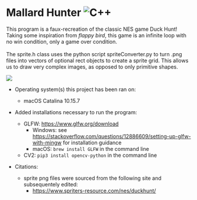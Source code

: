 # Mallard Hunter ![C++](https://img.shields.io/badge/-C++-blue?logo=cplusplus&style=flat&logoColor=white)

This program is a faux-recreation of the classic NES game Duck Hunt! Taking some inspiration from *flappy bird*, this game is an infinite loop with no win condition, only a game over condition. <br><br>
The sprite.h class uses the python script spriteConverter.py to turn .png files into vectors of optional rect objects to create a sprite grid. This allows us to draw very complex images, as opposed to only primitive shapes. <br>

![](https://github.com/SimonBradlow/MallardHunter/blob/main/assets/mallard.gif)

- Operating system(s) this project has been ran on:
  - macOS Catalina 10.15.7
  

- Added installations necessary to run the program:
  - GLFW: https://www.glfw.org/download
    - Windows: see https://stackoverflow.com/questions/12886609/setting-up-glfw-with-mingw for installation guidance
    - macOS: `brew install GLFW` in the command line
  - CV2: `pip3 install opencv-python` in the command line


- Citations:
  - sprite png files were sourced from the following site and subsequentely edited: 
    - https://www.spriters-resource.com/nes/duckhunt/
